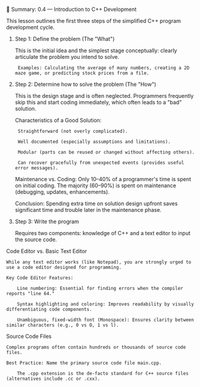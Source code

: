 📄 Summary: 0.4 — Introduction to C++ Development

This lesson outlines the first three steps of the simplified C++ program development cycle.

1. Step 1: Define the problem (The "What")

    This is the initial idea and the simplest stage conceptually: clearly articulate the problem you intend to solve.

        Examples: Calculating the average of many numbers, creating a 2D maze game, or predicting stock prices from a file.

2. Step 2: Determine how to solve the problem (The "How")

    This is the design stage and is often neglected. Programmers frequently skip this and start coding immediately, which often leads to a "bad" solution.

    Characteristics of a Good Solution:

        Straightforward (not overly complicated).

        Well documented (especially assumptions and limitations).

        Modular (parts can be reused or changed without affecting others).

        Can recover gracefully from unexpected events (provides useful error messages).

    Maintenance vs. Coding: Only 10–40% of a programmer's time is spent on initial coding. The majority (60–90%) is spent on maintenance (debugging, updates, enhancements).

    Conclusion: Spending extra time on solution design upfront saves significant time and trouble later in the maintenance phase.

3. Step 3: Write the program

    Requires two components: knowledge of C++ and a text editor to input the source code.

Code Editor vs. Basic Text Editor

    While any text editor works (like Notepad), you are strongly urged to use a code editor designed for programming.

    Key Code Editor Features:

        Line numbering: Essential for finding errors when the compiler reports "line 64."

        Syntax highlighting and coloring: Improves readability by visually differentiating code components.

        Unambiguous, fixed-width font (Monospace): Ensures clarity between similar characters (e.g., 0 vs O, 1 vs l).

Source Code Files

    Complex programs often contain hundreds or thousands of source code files.

    Best Practice: Name the primary source code file main.cpp.

        The .cpp extension is the de-facto standard for C++ source files (alternatives include .cc or .cxx).